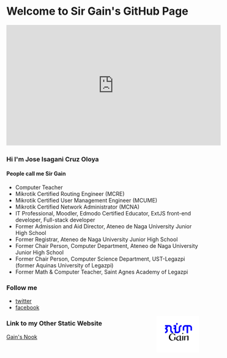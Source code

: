 # Welcome to Sir Gain's GitHub Page

<iframe width="560" height="315" src="https://www.youtube.com/embed/2MsN8gpT6jY" title="YouTube video player" frameborder="0" allow="accelerometer; autoplay; clipboard-write; encrypted-media; gyroscope; picture-in-picture" allowfullscreen></iframe>

### Hi I'm Jose Isagani Cruz Oloya
#### People call me Sir Gain

- Computer Teacher
- Mikrotik Certified Routing Engineer (MCRE)
- Mikrotik Certified User Management Engineer (MCUME)
- Mikrotik Certified Network Administrator (MCNA)
- IT Professional, Moodler, Edmodo Certified Educator, ExtJS front-end developer, Full-stack developer
- Former Admission and Aid Director, Ateneo de Naga University Junior High School 
- Former Registrar, Ateneo de Naga University Junior High School 
- Former Chair Person, Computer Department, Ateneo de Naga University Junior High School 
- Former Chair Person, Computer Science Department, UST-Legazpi (former Aquinas University of Legazpi)
- Former Math & Computer Teacher, Saint Agnes Academy of Legazpi
 
### Follow me
- [twitter](https://twitter.com/sirgain) 
- [facebook](https://www.facebook.com/sirgain/)  

<img src="gain-font-filipino.png" width="111" align="right">

### Link to my Other Static Website

[Gain's Nook](http://sirgain.droppages.com/)
